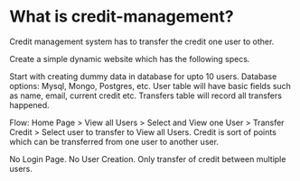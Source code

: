 # What is credit-management?
Credit management system has to transfer the credit one user to other.

Create a simple dynamic website which has the following specs.

Start with creating dummy data in database for upto 10 users.
Database options: Mysql, Mongo, Postgres, etc. User table will
have basic fields such as name, email, current credit etc. Transfers
table will record all transfers happened.

Flow: Home Page > View all Users > Select and View one User >
Transfer Credit > Select user to transfer to View all Users. Credit
is sort of points which can be transferred from one user to another
user.

No Login Page. No User Creation. Only transfer of credit between
multiple users.
